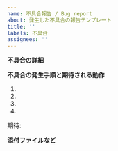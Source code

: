 ```yaml
---
name: 不具合報告 / Bug report
about: 発生した不具合の報告テンプレート
title: ''
labels: 不具合
assignees: ''
---
```


**不具合の詳細**

**不具合の発生手順と期待される動作**

1.
2.
3.
4.

期待:

**添付ファイルなど**
